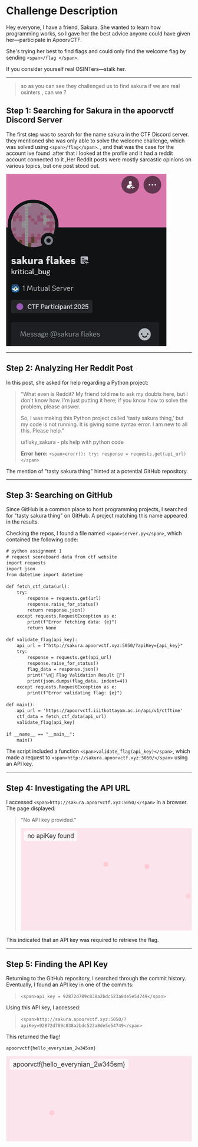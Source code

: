 # Challenge Description

Hey everyone, I have a friend, Sakura. She wanted to learn how programming works, so I gave her the best advice anyone could have given her—participate in ApoorvCTF.

She's trying her best to find flags and could only find the welcome flag by sending `<span>/flag </span>`.

If you consider yourself real OSINTers—stalk her.

---

> so as you can see they challenged us to find sakura if we are real osinters , can we ?

## Step 1: Searching for Sakura in the apoorvctf Discord Server

The first step was to search for the name sakura in the CTF Discord server. they mentioned she was only able to solve the welcome challenge, which was solved using `<span>/flag</span>`. , and that was the case for the account ive found .after that i looked at the profile and it had a reddit account connected to it ,Her Reddit posts were mostly sarcastic opinions on various topics, but one post stood out.

![1740945443594](image/README/1740945443594.png)




---

## Step 2: Analyzing Her Reddit Post

In this post, she asked for help regarding a Python project:

> "What even is Reddit? My friend told me to ask my doubts here, but I don't know how. I'm just putting it here; if you know how to solve the problem, please answer.
>
> So, I was making this Python project called 'tasty sakura thing,' but my code is not running. It is giving some syntax error. I am new to all this. Please help."
>
> u/flaky_sakura - pls help with python code
>
> **Error here:**
> `<span>erorr(): try: response = requests.get(api_url)</span>`

The mention of "tasty sakura thing" hinted at a potential GitHub repository.

---

## Step 3: Searching on GitHub

Since GitHub is a common place to host programming projects, I searched for "tasty sakura thing" on GitHub. A project matching this name appeared in the results.

Checking the repos, I found a file named `<span>server.py</span>`, which contained the following code:

```
# python assignment 1
# request scoreboard data from ctf website
import requests
import json
from datetime import datetime

def fetch_ctf_data(url):
    try:
        response = requests.get(url)
        response.raise_for_status()
        return response.json()
    except requests.RequestException as e:
        print(f"Error fetching data: {e}")
        return None

def validate_flag(api_key):
    api_url = f"http://sakura.apoorvctf.xyz:5050/?apiKey={api_key}"
    try:
        response = requests.get(api_url)
        response.raise_for_status()
        flag_data = response.json()
        print("\n🔹 Flag Validation Result 🔹")
        print(json.dumps(flag_data, indent=4))
    except requests.RequestException as e:
        print(f"Error validating flag: {e}")

def main():
    api_url = 'https://apoorvctf.iiitkottayam.ac.in/api/v1/ctftime'
    ctf_data = fetch_ctf_data(api_url)
    validate_flag(api_key)

if __name__ == "__main__":
    main()
```

The script included a function `<span>validate_flag(api_key)</span>`, which made a request to `<span>http://sakura.apoorvctf.xyz:5050/</span>` using an API key.

---

## Step 4: Investigating the API URL

I accessed `<span>http://sakura.apoorvctf.xyz:5050/</span>` in a browser. The page displayed:

> "No API key provided."
>
> ![1740945616890](image/README/1740945616890.png)

This indicated that an API key was required to retrieve the flag.

---

## Step 5: Finding the API Key

Returning to the GitHub repository, I searched through the commit history. Eventually, I found an API key in one of the commits:

> `<span>api_key = 92872d789c838a2bdc523a8de5e54749</span>`

Using this API key, I accessed:

> `<span>http://sakura.apoorvctf.xyz:5050/?apiKey=92872d789c838a2bdc523a8de5e54749</span>`

This returned the flag!

```
apoorvctf{hello_everynian_2w345sm}
```

![1740945658264](image/README/1740945658264.png)

